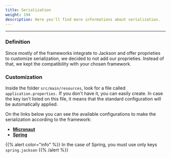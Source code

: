 ```yaml
---
title: Serialization
weight: 194
description: Here you'll find more informations about serialization.
---
```


---

### Definition <a id="definicao"></a>

Since mostly of the frameworks integrate to Jackson and offer proprieties to customize serialization, we decided to not add our proprieties. Instead of that, we kept the compatibility with your chosen framework.

### Customization <a id="customizacao"></a>

Inside the folder `src/main/resources`, look for a file called `application.properties.` If you don't have it, you can easily create. In case the key isn't listed on this file, it means that the standard configuration will be automatically applied.

On the links below you can see the available configurations to make the serialization according to the framework:

- ​[**Micronaut**](https://docs.micronaut.io/latest/guide/index.html#_jackson_configuration)**​**
- **​**[**Spring**](https://docs.spring.io/spring-boot/home/current/reference/html/appendix-application-properties.html#json-properties)**​**

{{% alert color="info" %}}
In the case of Spring, you must use only keys `spring.jackson`
{{% /alert %}}
